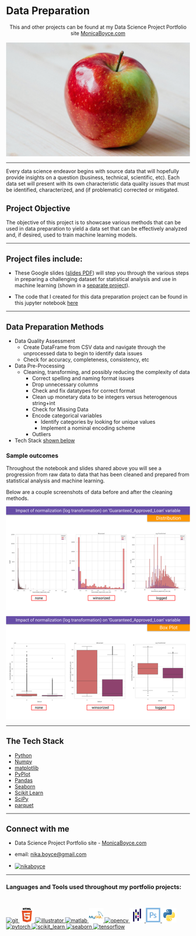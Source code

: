 # **Data Preparation**

<center>This and other projects can be found at my Data Science Project Portfolio site <a href="https://www.monicaboyce.com">MonicaBoyce.com</a></center>
<br>

<img src="imgs/apple_solo.png">

---

Every data science endeavor begins with source data that will hopefully provide insights on a question (business, technical, scientific, etc). Each data set will present with its own characteristic data quality issues that must be identified, characterized, and (if problematic) corrected or mitigated.

## **Project Objective**

The objective of this project is to showcase various methods that can be used in data preparation to yield a data set that can be effectively analyzed and, if desired, used to train machine learning models.  

---

## **Project files include:**

- These Google slides ([slides PDF](https://github.com/MPBDS2022/Data-Science/tree/main/clean/clean_data_project_FINAL.pdf)) will step you through the various steps in preparing a challenging dataset for statistical analysis and use in machine learning (shown in a [separate project](https://github.com/MPBDS2022/Data-Science/tree/main/ML/code/placeholder.ipynb)).

- The code that I created for this data preparation project can be found in this jupyter notebook [here](https://github.com/MPBDS2022/Data-Science/tree/main/clean/code/data_prep_portfolio_FINAL_4_github.ipynb)

---
## Data Preparation Methods

- Data Quality Assessment
  - Create DataFrame from CSV data and navigate through the unprocessed data to begin to identify data issues
  - Check for accuracy, completeness, consistency, etc
- Data Pre-Processing
  - Cleaning, transforming, and possibly reducing the complexity of data
    - Correct spelling and naming format issues
    - Drop unnecessary columns
    - Check and fix datatypes for correct format
    - Clean up monetary data to be integers versus heterogenous string+int
    - Check for Missing Data
    - Encode categorical variables
      - Identify categories by looking for unique values
      - Implement a nominal encoding scheme
    - Outliers
- Tech Stack [shown below](#the-tech-stack)

### **Sample outcomes**

Throughout the notebook and slides shared above you will see a progression from raw data to data that has been cleaned and prepared from statistical analysis and machine learning.

Below are a couple screenshots of data before and after the cleaning methods.

![alt text](imgs/sample_dist_plot.png)

![alt text](imgs/sample_BOX_plot.png)

---

## **The Tech Stack**

- <a href="https://www.python.org" target="_blank" rel="noreferrer">Python</a>
- <a href="https://numpy.org/" target="_blank" rel="noreferrer">Numpy</a>
- <a href="https://matplotlib.org/" target="_blank" rel="noreferrer">matplotlib</a>
- <a href="https://matplotlib.org/stable/tutorials/introductory/pyplot.html">PyPlot</a>
- <a href="https://pandas.pydata.org/" target="_blank" rel="noreferrer">Pandas</a>
- <a href="https://seaborn.pydata.org/" target="_blank" rel="noreferrer">Seaborn</a>
- <a href="https://scikit-learn.org/" target="_blank" rel="noreferrer">Scikit Learn</a>
- <a href="https://scipy.org/">SciPy</a>
- <a href="https://pypi.org/project/parquet/">parquet</a>

---

## Connect with me

- Data Science Project Portfolio site -  <a href="https://www.monicaboyce.com">MonicaBoyce.com</a>

- email: nika.boyce@gmail.com

- <a href="https://www.linkedin.com/in/nikaboyce/" target="blank"><img align="center" src="https://raw.githubusercontent.com/rahuldkjain/github-profile-readme-generator/master/src/images/icons/Social/linked-in-alt.svg" alt="nikaboyce" height="30" width="40" /></a>

---

<h3 align="left">Languages and Tools used throughout my portfolio projects:</h3><br>
<p align="left"> <a href="https://git-scm.com/" target="_blank" rel="noreferrer"> <img src="https://www.vectorlogo.zone/logos/git-scm/git-scm-icon.svg" alt="git" width="40" height="40"/> </a> <a href="https://www.w3.org/html/" target="_blank" rel="noreferrer"> <img src="https://raw.githubusercontent.com/devicons/devicon/master/icons/html5/html5-original-wordmark.svg" alt="html5" width="40" height="40"/> </a> <a href="https://www.adobe.com/in/products/illustrator.html" target="_blank" rel="noreferrer"> <img src="https://www.vectorlogo.zone/logos/adobe_illustrator/adobe_illustrator-icon.svg" alt="illustrator" width="40" height="40"/> </a> <a href="https://www.mathworks.com/" target="_blank" rel="noreferrer"> <img src="https://upload.wikimedia.org/wikipedia/commons/2/21/Matlab_Logo.png" alt="matlab" width="40" height="40"/> </a> <a href="https://www.mysql.com/" target="_blank" rel="noreferrer"> <img src="https://raw.githubusercontent.com/devicons/devicon/master/icons/mysql/mysql-original-wordmark.svg" alt="mysql" width="40" height="40"/> </a> <a href="https://opencv.org/" target="_blank" rel="noreferrer"> <img src="https://www.vectorlogo.zone/logos/opencv/opencv-icon.svg" alt="opencv" width="40" height="40"/> </a> <a href="https://pandas.pydata.org/" target="_blank" rel="noreferrer"> <img src="https://raw.githubusercontent.com/devicons/devicon/2ae2a900d2f041da66e950e4d48052658d850630/icons/pandas/pandas-original.svg" alt="pandas" width="40" height="40"/> </a> <a href="https://www.photoshop.com/en" target="_blank" rel="noreferrer"> <img src="https://raw.githubusercontent.com/devicons/devicon/master/icons/photoshop/photoshop-line.svg" alt="photoshop" width="40" height="40"/> </a> <a href="https://www.python.org" target="_blank" rel="noreferrer"> <img src="https://raw.githubusercontent.com/devicons/devicon/master/icons/python/python-original.svg" alt="python" width="40" height="40"/> </a> <a href="https://pytorch.org/" target="_blank" rel="noreferrer"> <img src="https://www.vectorlogo.zone/logos/pytorch/pytorch-icon.svg" alt="pytorch" width="40" height="40"/> </a> <a href="https://scikit-learn.org/" target="_blank" rel="noreferrer"> <img src="https://upload.wikimedia.org/wikipedia/commons/0/05/Scikit_learn_logo_small.svg" alt="scikit_learn" width="40" height="40"/> </a> <a href="https://seaborn.pydata.org/" target="_blank" rel="noreferrer"> <img src="https://seaborn.pydata.org/_images/logo-mark-lightbg.svg" alt="seaborn" width="40" height="40"/> </a> <a href="https://www.tensorflow.org" target="_blank" rel="noreferrer"> <img src="https://www.vectorlogo.zone/logos/tensorflow/tensorflow-icon.svg" alt="tensorflow" width="40" height="40"/> </a>  </p><br>